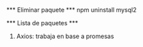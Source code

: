 *** Eliminar paquete *** npm uninstall mysql2





*** Lista de paquetes ***
1. Axios: trabaja en base a promesas